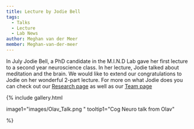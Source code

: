 ```yaml
---
title: Lecture by Jodie Bell
tags: 
  - Talks
  - Lecture
  - Lab News
author: Meghan van der Meer
member: Meghan-van-der-meer
---
```


In July Jodie Bell, a PhD candidate in the M.I.N.D Lab gave her first lecture to a second year neuroscience class. In her lecture, Jodie talked about meditation and the brain. 
We would like to extend our congratulations to Jodie on her wonderful 2-part lecture. For more on what Jodie does you can check out our [Research page](https://meghanvdmeer.github.io/M.I.N.DLab/research/) as well as our [Team page](https://meghanvdmeer.github.io/M.I.N.DLab/members/Jodie-Bell.html)


{%
  include gallery.html

  image1="images/Olav_Talk.png "
  tooltip1="Cog Neuro talk from Olav"



%}


